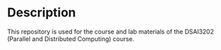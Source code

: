 # Description
This repository is used for the course and lab materials of the DSAI3202 (Parallel and Distributed Computing) course.
